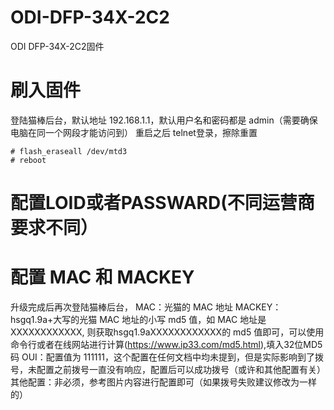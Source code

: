 # ODI-DFP-34X-2C2
ODI DFP-34X-2C2固件
# 刷入固件
登陆猫棒后台，默认地址 192.168.1.1，默认用户名和密码都是 admin（需要确保电脑在同一个网段才能访问到）
重启之后 telnet登录，擦除重置
```
# flash_eraseall /dev/mtd3
# reboot
```
# 配置LOID或者PASSWARD(不同运营商要求不同）

# 配置 MAC 和 MACKEY
升级完成后再次登陆猫棒后台，
MAC：光猫的 MAC 地址
MACKEY：hsgq1.9a+大写的光猫 MAC 地址的小写 md5 值，如 MAC 地址是 XXXXXXXXXXXX, 则获取hsgq1.9aXXXXXXXXXXXX的 md5 值即可，可以使用命令行或者在线网站进行计算(https://www.ip33.com/md5.html),填入32位MD5码
OUI：配置值为 111111，这个配置在任何文档中均未提到，但是实际影响到了拨号，未配置之前拨号一直没有响应，配置后可以成功拨号（或许和其他配置有关）
其他配置：非必须，参考图片内容进行配置即可（如果拨号失败建议修改为一样的）
